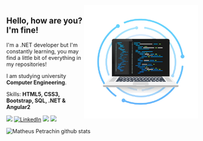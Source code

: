 <img src="dev.png" align="right" alt="Computador" min-width="300px" max-width="300px" width="300px">

<h2 align="left">Hello, how are you? I'm fine!</h2>

<p align=left>I'm a .NET developer but I'm constantly learning, you may find a little bit of everything in my repositories!</p>
<p align=left>I am studying university <strong>Computer Engineering</strong>.</p>
<p align="left">Skills: <strong>HTML5, CSS3, Bootstrap, SQL, .NET & Angular2 </strong></p>

<p align="left">
  <a href="mailto:mrp.petrachin@gmail.com" target="_blank" alt="Gmail"><img src="https://img.shields.io/badge/-Gmail-FF0000?style=flat-square&labelColor=FF0000&logo=gmail&logoColor=white&link=mailto:mrp.petrachin@gmail.com"/></a>
  <a href="https://www.linkedin.com/in/matheuspetrachin" target="_blank" alt="LinkedIn"><img src="https://img.shields.io/badge/LinkedIn-%230077B5.svg?&style=flat-square&logo=linkedin&logoColor=white" alt="LinkedIn"></a>
  <a href="https://api.whatsapp.com/send?phone=5519989575872&text=Ol%C3%A1%20Matheus!%20" target="_blank" alt="WhatsApp"><img src="https://img.shields.io/badge/-WhatsApp-25d366?style=flat-square&labelColor=25d366&logo=whatsapp&logoColor=white&link=https://api.whatsapp.com/send?phone=5515996311542&text=Ol%C3%A1%Matheus!%20"/></a>
  </a>
  <a href="https://matheuspetrachin.github.io/About-Me/" target="_blank" alt="WhatsApp"><img src="https://img.shields.io/badge/-About--Me-blue"/></a>
  </a>
</p>

![Matheus Petrachin github stats](https://github-readme-stats.vercel.app/api?username=MatheusPetrachin&show_icons=true&theme=dark)
